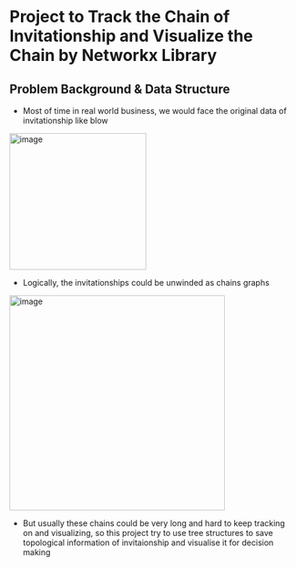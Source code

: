 # Project to Track the Chain of Invitationship and Visualize the Chain by Networkx Library

## Problem Background & Data Structure
- Most of time in real world business, we would face the original data of invitationship like blow
  
<img width="240" alt="image" src="https://github.com/ZhuominLi/Invitation-Topology/assets/73721315/d71c6b26-4b30-425e-9b08-1c5643826f6d">

- Logically, the invitationships could be unwinded as chains graphs
  
<img width="378" alt="image" src="https://github.com/ZhuominLi/Invitation-Topology/assets/73721315/87efb68d-6859-46cf-b8fc-89854e1ebf8d">

- But usually these chains could be very long and hard to keep tracking on and visualizing, so this project try to use tree structures to save topological information of invitaionship and visualise it for decision making  

